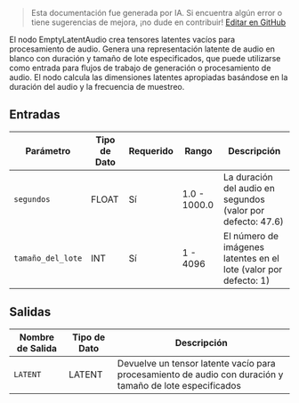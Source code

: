 > Esta documentación fue generada por IA. Si encuentra algún error o tiene sugerencias de mejora, ¡no dude en contribuir! [Editar en GitHub](https://github.com/Comfy-Org/embedded-docs/blob/main/comfyui_embedded_docs/docs/EmptyLatentAudio/es.md)

El nodo EmptyLatentAudio crea tensores latentes vacíos para procesamiento de audio. Genera una representación latente de audio en blanco con duración y tamaño de lote especificados, que puede utilizarse como entrada para flujos de trabajo de generación o procesamiento de audio. El nodo calcula las dimensiones latentes apropiadas basándose en la duración del audio y la frecuencia de muestreo.

## Entradas

| Parámetro | Tipo de Dato | Requerido | Rango | Descripción |
|-----------|-----------|----------|-------|-------------|
| `segundos` | FLOAT | Sí | 1.0 - 1000.0 | La duración del audio en segundos (valor por defecto: 47.6) |
| `tamaño_del_lote` | INT | Sí | 1 - 4096 | El número de imágenes latentes en el lote (valor por defecto: 1) |

## Salidas

| Nombre de Salida | Tipo de Dato | Descripción |
|-------------|-----------|-------------|
| `LATENT` | LATENT | Devuelve un tensor latente vacío para procesamiento de audio con duración y tamaño de lote especificados |
